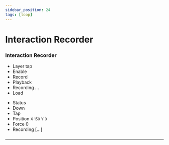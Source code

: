 ```yaml
---
sidebar_position: 24
tags: [loop]
---
```


# Interaction Recorder



<div className="patch-container">
    <div className="patch processor">
        <h3>Interaction Recorder</h3>
        <ul className="inputs">
            <li>Layer <span>tap</span></li>
            <li>Enable <span className="checkbox-off"></span></li>
            <li>Record <span className="checkbox-off"></span></li>
            <li>Playback <span className="checkbox-off"></span></li>
            <li>Recording <span>...</span></li>
            <li>Load</li>
        </ul>
        <ul className="outputs">
            <li>Status <span className="patch-color-preview status"></span></li>
            <li>Down <span className="checkbox-off"></span></li>
            <li>Tap <span className="checkbox-off"></span></li>
            <li>Position <small> X <span>150</span> Y <span>0</span></small></li>
            <li>Force <span>0</span></li>
            <li>Recording <span>[...]</span></li>
        </ul>
    </div>
</div>

### 


------
